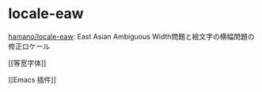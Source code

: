 # locale-eaw

[hamano/locale-eaw](https://github.com/hamano/locale-eaw): East Asian Ambiguous Width問題と絵文字の横幅問題の修正ロケール

[[等宽字体]]



[[Emacs 插件]]

